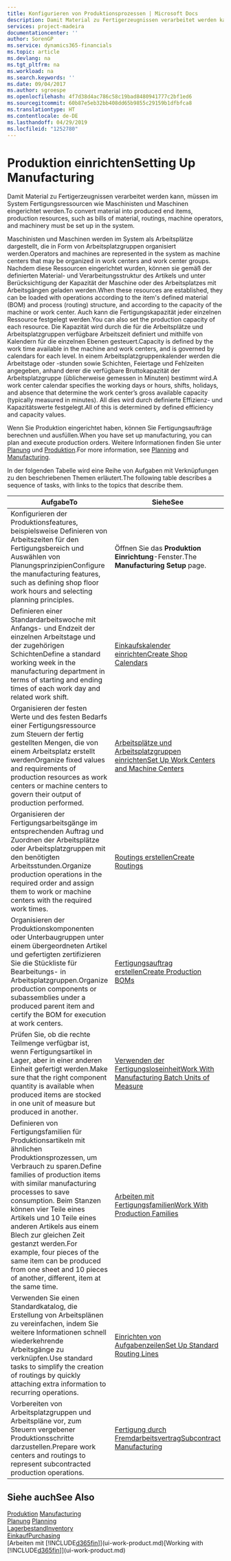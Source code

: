 ```yaml
---
title: Konfigurieren von Produktionsprozessen | Microsoft Docs
description: Damit Material zu Fertigerzeugnissen verarbeitet werden kann, müssen im System Fertigungsressourcen wie Maschinisten und Maschinen eingerichtet werden.
services: project-madeira
documentationcenter: ''
author: SorenGP
ms.service: dynamics365-financials
ms.topic: article
ms.devlang: na
ms.tgt_pltfrm: na
ms.workload: na
ms.search.keywords: ''
ms.date: 09/04/2017
ms.author: sgroespe
ms.openlocfilehash: 4f7d38d4ac786c58c19bad8480941777c2bf1ed6
ms.sourcegitcommit: 60b87e5eb32bb408dd65b9855c29159b1dfbfca8
ms.translationtype: HT
ms.contentlocale: de-DE
ms.lasthandoff: 04/29/2019
ms.locfileid: "1252780"
---
```

# <a name="setting-up-manufacturing"></a><span data-ttu-id="09ea0-103">Produktion einrichten</span><span class="sxs-lookup"><span data-stu-id="09ea0-103">Setting Up Manufacturing</span></span>
<span data-ttu-id="09ea0-104">Damit Material zu Fertigerzeugnissen verarbeitet werden kann, müssen im System Fertigungsressourcen wie Maschinisten und Maschinen eingerichtet werden.</span><span class="sxs-lookup"><span data-stu-id="09ea0-104">To convert material into produced end items, production resources, such as bills of material, routings, machine operators, and machinery must be set up in the system.</span></span>

<span data-ttu-id="09ea0-105">Maschinisten und Maschinen werden im System als Arbeitsplätze dargestellt, die in Form von Arbeitsplatzgruppen organisiert werden.</span><span class="sxs-lookup"><span data-stu-id="09ea0-105">Operators and machines are represented in the system as machine centers that may be organized in work centers and work center groups.</span></span> <span data-ttu-id="09ea0-106">Nachdem diese Ressourcen eingerichtet wurden, können sie gemäß der definierten  Material- und Verarbeitungsstruktur des Artikels und unter Berücksichtigung der Kapazität der Maschine oder des Arbeitsplatzes mit Arbeitsgängen geladen werden.</span><span class="sxs-lookup"><span data-stu-id="09ea0-106">When these resources are established, they can be loaded with operations according to the item's defined material (BOM) and process (routing) structure, and according to the capacity of the machine or work center.</span></span> <span data-ttu-id="09ea0-107">Auch kann die Fertigungskapazität jeder einzelnen Ressource festgelegt werden.</span><span class="sxs-lookup"><span data-stu-id="09ea0-107">You can also set the production capacity of each resource.</span></span> <span data-ttu-id="09ea0-108">Die Kapazität wird durch die für die Arbeitsplätze und Arbeitsplatzgruppen verfügbare Arbeitszeit definiert und mithilfe von Kalendern für die einzelnen Ebenen gesteuert.</span><span class="sxs-lookup"><span data-stu-id="09ea0-108">Capacity is defined by the work time available in the machine and work centers, and is governed by calendars for each level.</span></span> <span data-ttu-id="09ea0-109">In einem Arbeitsplatzgruppenkalender werden die Arbeitstage oder -stunden sowie Schichten, Feiertage und Fehlzeiten angegeben, anhand derer die verfügbare Bruttokapazität der Arbeitsplatzgruppe (üblicherweise gemessen in Minuten) bestimmt wird.</span><span class="sxs-lookup"><span data-stu-id="09ea0-109">A work center calendar specifies the working days or hours, shifts, holidays, and absence that determine the work center’s gross available capacity (typically measured in minutes).</span></span> <span data-ttu-id="09ea0-110">All dies wird durch definierte Effizienz- und Kapazitätswerte festgelegt.</span><span class="sxs-lookup"><span data-stu-id="09ea0-110">All of this is determined by defined efficiency and capacity values.</span></span>  

<span data-ttu-id="09ea0-111">Wenn Sie Produktion eingerichtet haben, können Sie Fertigungsaufträge berechnen und ausfüllen.</span><span class="sxs-lookup"><span data-stu-id="09ea0-111">When you have set up manufacturing, you can plan and execute production orders.</span></span> <span data-ttu-id="09ea0-112">Weitere Informationen finden Sie unter [Planung](production-planning.md) und [Produktion](production-manage-manufacturing.md).</span><span class="sxs-lookup"><span data-stu-id="09ea0-112">For more information, see [Planning](production-planning.md) and [Manufacturing](production-manage-manufacturing.md).</span></span>  

 <span data-ttu-id="09ea0-113">In der folgenden Tabelle wird eine Reihe von Aufgaben mit Verknüpfungen zu den beschriebenen Themen erläutert.</span><span class="sxs-lookup"><span data-stu-id="09ea0-113">The following table describes a sequence of tasks, with links to the topics that describe them.</span></span>   

|<span data-ttu-id="09ea0-114">**Aufgabe**</span><span class="sxs-lookup"><span data-stu-id="09ea0-114">**To**</span></span>|<span data-ttu-id="09ea0-115">**Siehe**</span><span class="sxs-lookup"><span data-stu-id="09ea0-115">**See**</span></span>|  
|------------|-------------|  
|<span data-ttu-id="09ea0-116">Konfigurieren der Produktionsfeatures, beispielsweise Definieren von Arbeitszeiten für den Fertigungsbereich und Auswählen von Planungsprinzipien</span><span class="sxs-lookup"><span data-stu-id="09ea0-116">Configure the manufacturing features, such as defining shop floor work hours and selecting planning principles.</span></span>|<span data-ttu-id="09ea0-117">Öffnen Sie das **Produktion Einrichtung**-Fenster.</span><span class="sxs-lookup"><span data-stu-id="09ea0-117">The **Manufacturing Setup** page.</span></span>|  
|<span data-ttu-id="09ea0-118">Definieren einer Standardarbeitswoche mit Anfangs- und Endzeit der einzelnen Arbeitstage und der zugehörigen Schichten</span><span class="sxs-lookup"><span data-stu-id="09ea0-118">Define a standard working week in the manufacturing department in terms of starting and ending times of each work day and related work shift.</span></span>|[<span data-ttu-id="09ea0-119">Einkaufskalender einrichten</span><span class="sxs-lookup"><span data-stu-id="09ea0-119">Create Shop Calendars</span></span>](production-how-to-create-work-center-calendars.md)|  
|<span data-ttu-id="09ea0-120">Organisieren der festen Werte und des festen Bedarfs einer Fertigungsressource zum Steuern der fertig gestellten Mengen, die von einem Arbeitsplatz erstellt werden</span><span class="sxs-lookup"><span data-stu-id="09ea0-120">Organize fixed values and requirements of production resources as work centers or machine centers to govern their output of production performed.</span></span>|[<span data-ttu-id="09ea0-121">Arbeitsplätze und Arbeitsplatzgruppen einrichten</span><span class="sxs-lookup"><span data-stu-id="09ea0-121">Set Up Work Centers and Machine Centers</span></span>](production-how-to-set-up-work-and-machine-centers.md)|
|<span data-ttu-id="09ea0-122">Organisieren der Fertigungsarbeitsgänge im entsprechenden Auftrag und Zuordnen der Arbeitsplätze oder Arbeitsplatzgruppen mit den benötigten Arbeitsstunden.</span><span class="sxs-lookup"><span data-stu-id="09ea0-122">Organize production operations in the required order and assign them to work or machine centers with the required work times.</span></span>|[<span data-ttu-id="09ea0-123">Routings erstellen</span><span class="sxs-lookup"><span data-stu-id="09ea0-123">Create Routings</span></span>](production-how-to-create-routings.md)|
|<span data-ttu-id="09ea0-124">Organisieren der Produktionskomponenten oder Unterbaugruppen unter einem übergeordneten Artikel und gefertigten zertifizieren Sie die Stückliste für Bearbeitungs- in Arbeitsplatzgruppen.</span><span class="sxs-lookup"><span data-stu-id="09ea0-124">Organize production components or subassemblies under a produced parent item and certify the BOM for execution at work centers.</span></span>|[<span data-ttu-id="09ea0-125">Fertigungsauftrag erstellen</span><span class="sxs-lookup"><span data-stu-id="09ea0-125">Create Production BOMs</span></span>](production-how-to-create-production-boms.md)|
|<span data-ttu-id="09ea0-126">Prüfen Sie, ob die rechte Teilmenge verfügbar ist, wenn Fertigungsartikel in Lager, aber in einer anderen Einheit gefertigt werden.</span><span class="sxs-lookup"><span data-stu-id="09ea0-126">Make sure that the right component quantity is available when produced items are stocked in one unit of measure but produced in another.</span></span>|[<span data-ttu-id="09ea0-127">Verwenden der Fertigungsloseinheit</span><span class="sxs-lookup"><span data-stu-id="09ea0-127">Work With Manufacturing Batch Units of Measure</span></span>](production-how-to-use-the-manufacturing-batch-unit-of-measure.md)|  
|<span data-ttu-id="09ea0-128">Definieren von Fertigungsfamilien für Produktionsartikeln mit ähnlichen Produktionsprozessen, um Verbrauch zu sparen.</span><span class="sxs-lookup"><span data-stu-id="09ea0-128">Define families of production items with similar manufacturing processes to save consumption.</span></span> <span data-ttu-id="09ea0-129">Beim Stanzen können vier Teile eines Artikels und 10 Teile eines anderen Artikels aus einem Blech zur gleichen Zeit gestanzt werden.</span><span class="sxs-lookup"><span data-stu-id="09ea0-129">For example, four pieces of the same item can be produced from one sheet and 10 pieces of another, different, item at the same time.</span></span>|[<span data-ttu-id="09ea0-130">Arbeiten mit Fertigungsfamilien</span><span class="sxs-lookup"><span data-stu-id="09ea0-130">Work With Production Families</span></span>](production-how-work-family.md)|
|<span data-ttu-id="09ea0-131">Verwenden Sie einen Standardkatalog, die Erstellung von Arbeitsplänen zu vereinfachen, indem Sie weitere Informationen schnell wiederkehrende Arbeitsgänge zu verknüpfen.</span><span class="sxs-lookup"><span data-stu-id="09ea0-131">Use standard tasks to simplify the creation of routings by quickly attaching extra information to recurring operations.</span></span>|[<span data-ttu-id="09ea0-132">Einrichten von Aufgabenzeilen</span><span class="sxs-lookup"><span data-stu-id="09ea0-132">Set Up Standard Routing Lines</span></span>](production-how-set-up-standard-routing-lines.md)|  
|<span data-ttu-id="09ea0-133">Vorbereiten von Arbeitsplatzgruppen und Arbeitspläne vor, zum Steuern vergebener Produktionsschritte darzustellen.</span><span class="sxs-lookup"><span data-stu-id="09ea0-133">Prepare work centers and routings to represent subcontracted production operations.</span></span>|[<span data-ttu-id="09ea0-134">Fertigung durch Fremdarbeitsvertrag</span><span class="sxs-lookup"><span data-stu-id="09ea0-134">Subcontract Manufacturing</span></span>](production-how-to-subcontract-manufacturing.md)|  

## <a name="see-also"></a><span data-ttu-id="09ea0-135">Siehe auch</span><span class="sxs-lookup"><span data-stu-id="09ea0-135">See Also</span></span>
<span data-ttu-id="09ea0-136">[Produktion](production-manage-manufacturing.md)  </span><span class="sxs-lookup"><span data-stu-id="09ea0-136">[Manufacturing](production-manage-manufacturing.md)  </span></span>  
<span data-ttu-id="09ea0-137">[Planung](production-planning.md) </span><span class="sxs-lookup"><span data-stu-id="09ea0-137">[Planning](production-planning.md) </span></span>  
[<span data-ttu-id="09ea0-138">Lagerbestand</span><span class="sxs-lookup"><span data-stu-id="09ea0-138">Inventory</span></span>](inventory-manage-inventory.md)  
[<span data-ttu-id="09ea0-139">Einkauf</span><span class="sxs-lookup"><span data-stu-id="09ea0-139">Purchasing</span></span>](purchasing-manage-purchasing.md)  
<span data-ttu-id="09ea0-140">[Arbeiten mit [!INCLUDE[d365fin](includes/d365fin_md.md)]](ui-work-product.md)</span><span class="sxs-lookup"><span data-stu-id="09ea0-140">[Working with [!INCLUDE[d365fin](includes/d365fin_md.md)]](ui-work-product.md)</span></span>
